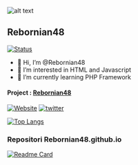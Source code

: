 ![alt text](https://avatars.githubusercontent.com/u/80138640 "Rebornian48")
## Rebornian48

[![Status](https://github-readme-stats.vercel.app/api?username=rebornian48&show_icons=true&count_private=true&theme=algolia)](https://github.com/anuraghazra/github-readme-stats)

- 👋 Hi, I’m @Rebornian48
- 👀 I’m interested in HTML and Javascript 
- 🌱 I’m currently learning PHP Framework

#### Project : [Rebornian48](https://rebornian48.github.io)

[![Website](https://img.shields.io/website?label=Rebornian48&style=for-the-badge&url=https%3A%2F%2Frebornian48.github.io)](https://rebornian48.github.io)
[![twitter](https://img.shields.io/badge/twitter-1DA1F2?style=for-the-badge&logo=twitter&logoColor=white)](https://twitter.com/Rebornian48)

[![Top Langs](https://github-readme-stats.vercel.app/api/top-langs/?username=rebornian48&layout=compact&theme=algolia&langs_count=10)](https://github.com/rebornian48)

### Repositori Rebornian48.github.io

[![Readme Card](https://github-readme-stats.vercel.app/api/pin/?username=rebornian48&show_owner=true&repo=rebornian48.github.io&theme=algolia)](https://github.com/rebornian48/rebornian48.github.io)

<!---
Rebornian48/Rebornian48 is a ✨ special ✨ repository because its `README.md` (this file) appears on your GitHub profile.
You can click the Preview link to take a look at your changes.
--->
